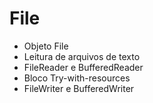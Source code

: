 # File

- Objeto File
- Leitura de arquivos de texto
- FileReader e BufferedReader
- Bloco Try-with-resources
- FileWriter e BufferedWriter
